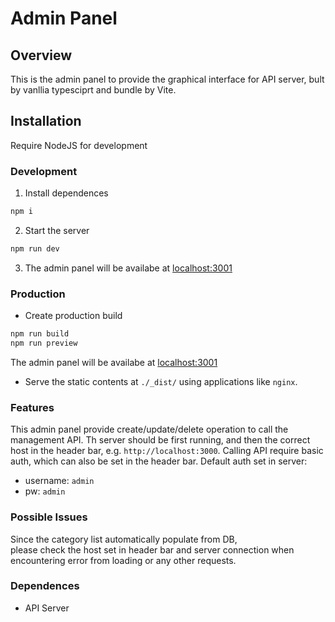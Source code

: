 # Admin Panel

## Overview
This is the admin panel to provide the graphical  interface for API server, bult by vanllia typesciprt and bundle by Vite.

## Installation
Require NodeJS for development
### Development
1. Install dependences
```sh
npm i
```
2. Start the server
```sh
npm run dev
```

3. The admin panel will be availabe at <localhost:3001>
### Production
- Create production build
```sh
npm run build
npm run preview
```
The admin panel will be availabe at <localhost:3001>
-  Serve the static contents at `./_dist/` using applications like `nginx`.

### Features

This admin panel provide create/update/delete operation to call the management API.
Th server should be first running, and then the correct host in the header bar, e.g. `http://localhost:3000`.
Calling API require basic auth, which can also be set in the header bar.
Default auth set in server:
- username: `admin`
- pw: `admin`

### Possible Issues
Since the category list automatically populate from DB,  
please check the host set in header bar and server connection when encountering error from loading or any other requests.

### Dependences
- API Server


